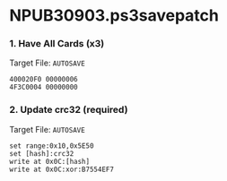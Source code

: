 # NPUB30903.ps3savepatch

### 1. Have All Cards (x3)

Target File: `AUTOSAVE`

```
400020F0 00000006
4F3C0004 00000000
```

### 2. Update crc32 (required)

Target File: `AUTOSAVE`

```
set range:0x10,0x5E50
set [hash]:crc32
write at 0x0C:[hash]
write at 0x0C:xor:B7554EF7
```

